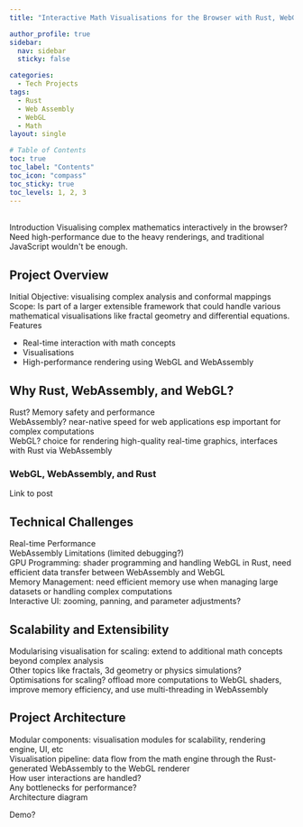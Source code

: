 ```yaml
---
title: "Interactive Math Visualisations for the Browser with Rust, WebGL, and WebAssembly"

author_profile: true
sidebar:
  nav: sidebar
  sticky: false

categories: 
  - Tech Projects
tags: 
  - Rust
  - Web Assembly
  - WebGL
  - Math
layout: single

# Table of Contents
toc: true
toc_label: "Contents"
toc_icon: "compass"
toc_sticky: true
toc_levels: 1, 2, 3
---
```

<br>
Introduction
Visualising complex mathematics interactively in the browser? Need high-performance due to the heavy renderings, and traditional JavaScript wouldn't be enough.

## Project Overview
Initial Objective: visualising complex analysis and conformal mappings <br>
Scope: Is part of a larger extensible framework that could handle various mathematical visualisations like fractal geometry and differential equations. <br>
Features
- Real-time interaction with math concepts
- Visualisations
- High-performance rendering using WebGL and WebAssembly

## Why Rust, WebAssembly, and WebGL?
Rust? Memory safety and performance <br>
WebAssembly? near-native speed for web applications esp important for complex computations <br>
WebGL? choice for rendering high-quality real-time graphics, interfaces with Rust via WebAssembly <br>

### WebGL, WebAssembly, and Rust
Link to post

## Technical Challenges
Real-time Performance <br>
WebAssembly Limitations (limited debugging?) <br>
GPU Programming: shader programming and handling WebGL in Rust, need efficient data transfer between WebAssembly and WebGL <br>
Memory Management: need efficient memory use when managing large datasets or handling complex computations <br>
Interactive UI: zooming, panning, and parameter adjustments? <br>

## Scalability and Extensibility
Modularising visualisation for scaling: extend to additional math concepts beyond complex analysis <br>
Other topics like fractals, 3d geometry or physics simulations? <br>
Optimisations for scaling? offload more computations to WebGL shaders, improve memory efficiency, and use multi-threading in WebAssembly <br>

## Project Architecture
Modular components: visualisation modules for scalability, rendering engine, UI, etc <br>
Visualisation pipeline: data flow from the math engine through the Rust-generated WebAssembly to the WebGL renderer <br>
How user interactions are handled? <br>
Any bottlenecks for performance? <br>
Architecture diagram <br>

Demo?